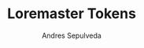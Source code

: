 ---
title: Loremaster Tokens
permalink: /rules/loremaster-tokens/
layout: post
categories: Rules
author: Andres Sepulveda
---